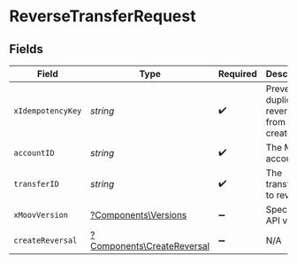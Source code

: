 # ReverseTransferRequest


## Fields

| Field                                                                   | Type                                                                    | Required                                                                | Description                                                             |
| ----------------------------------------------------------------------- | ----------------------------------------------------------------------- | ----------------------------------------------------------------------- | ----------------------------------------------------------------------- |
| `xIdempotencyKey`                                                       | *string*                                                                | :heavy_check_mark:                                                      | Prevents duplicate reversals from being created.                        |
| `accountID`                                                             | *string*                                                                | :heavy_check_mark:                                                      | The Moov account ID.                                                    |
| `transferID`                                                            | *string*                                                                | :heavy_check_mark:                                                      | The transfer ID to reverse.                                             |
| `xMoovVersion`                                                          | [?Components\Versions](../../Models/Components/Versions.md)             | :heavy_minus_sign:                                                      | Specify an API version.                                                 |
| `createReversal`                                                        | [?Components\CreateReversal](../../Models/Components/CreateReversal.md) | :heavy_minus_sign:                                                      | N/A                                                                     |